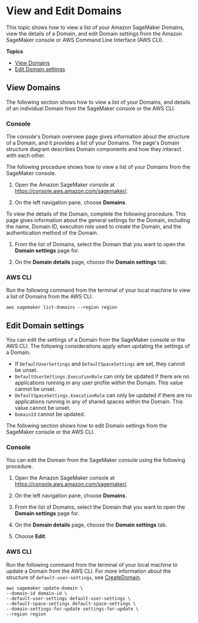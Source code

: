 # View and Edit Domains<a name="domain-view-edit"></a>

 This topic shows how to view a list of your Amazon SageMaker Domains, view the details of a Domain, and edit Domain settings from the Amazon SageMaker console or AWS Command Line Interface \(AWS CLI\)\. 

**Topics**
+ [View Domains](#domain-view-domains)
+ [Edit Domain settings](#domain-edit-domains)

## View Domains<a name="domain-view-domains"></a>

 The following section shows how to view a list of your Domains, and details of an individual Domain from the SageMaker console or the AWS CLI\. 

### Console<a name="domain-view-domains-console"></a>

 The console's Domain overview page gives information about the structure of a Domain, and it provides a list of your Domains\. The page's Domain structure diagram describes Domain components and how they interact with each other\. 

The following procedure shows how to view a list of your Domains from the SageMaker console\. 

1. Open the Amazon SageMaker console at [https://console\.aws\.amazon\.com/sagemaker/](https://console.aws.amazon.com/sagemaker/)\.

1. On the left navigation pane, choose **Domains**\. 

 To view the details of the Domain, complete the following procedure\. This page gives information about the general settings for the Domain, including the name, Domain ID, execution role used to create the Domain, and the authentication method of the Domain\.  

1.  From the list of Domains, select the Domain that you want to open the **Domain settings** page for\. 

1.  On the **Domain details** page, choose the **Domain settings** tab\. 

### AWS CLI<a name="domain-view-domains-cli"></a>

 Run the following command from the terminal of your local machine to view a list of Domains from the AWS CLI\. 

```
aws sagemaker list-domains --region region
```

## Edit Domain settings<a name="domain-edit-domains"></a>

 You can edit the settings of a Domain from the SageMaker console or the AWS CLI\. The following considerations apply when updating the settings of a Domain\.
+ If `DefaultUserSettings` and `DefaultSpaceSettings` are set, they cannot be unset\.
+ `DefaultUserSettings.ExecutionRole` can only be updated if there are no applications running in any user profile within the Domain\. This value cannot be unset\.
+ `DefaultSpaceSettings.ExecutionRole` can only be updated if there are no applications running in any of shared spaces within the Domain\. This value cannot be unset\.
+ `DomainId` cannot be updated\.

 The following section shows how to edit Domain settings from the SageMaker console or the AWS CLI\. 

### Console<a name="domain-edit-domains-console"></a>

 You can edit the Domain from the SageMaker console using the following procedure\. 

1. Open the Amazon SageMaker console at [https://console\.aws\.amazon\.com/sagemaker/](https://console.aws.amazon.com/sagemaker/)\.

1.  On the left navigation pane, choose **Domains**\. 

1.  From the list of Domains, select the Domain that you want to open the **Domain settings** page for\. 

1. On the **Domain details** page, choose the **Domain settings** tab\. 

1.  Choose **Edit**\. 

### AWS CLI<a name="domain-edit-domains-cli"></a>

 Run the following command from the terminal of your local machine to update a Domain from the AWS CLI\. For more information about the structure of `default-user-settings`, see [CreateDomain](https://docs.aws.amazon.com/sagemaker/latest/APIReference/API_CreateDomain.html#API_CreateDomain_RequestSyntax)\.

```
aws sagemaker update-domain \
--domain-id domain-id \
--default-user-settings default-user-settings \
--default-space-settings default-space-settings \
--domain-settings-for-update settings-for-update \
--region region
```